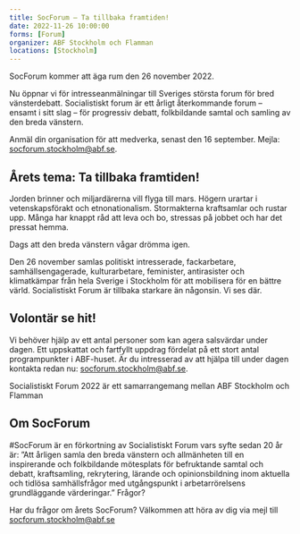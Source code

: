 ```yaml
---
title: SocForum – Ta tillbaka framtiden!
date: 2022-11-26 10:00:00
forms: [Forum]
organizer: ABF Stockholm och Flamman
locations: [Stockholm]
---
```

SocForum kommer att äga rum den 26 november 2022.

Nu öppnar vi för intresseanmälningar till Sveriges största forum för bred vänsterdebatt. Socialistiskt forum är ett årligt återkommande forum – ensamt i sitt slag – för progressiv debatt, folkbildande samtal och samling av den breda vänstern.

Anmäl din organisation för att medverka, senast den 16 september. Mejla: socforum.stockholm@abf.se.

## Årets tema: Ta tillbaka framtiden!

Jorden brinner och miljardärerna vill flyga till mars. Högern urartar i vetenskapsförakt och etnonationalism. Stormakterna kraftsamlar och rustar upp. Många har knappt råd att leva och bo, stressas på jobbet och har det pressat hemma.

Dags att den breda vänstern vågar drömma igen.

Den 26 november samlas politiskt intresserade, fackarbetare, samhällsengagerade, kulturarbetare, feminister, antirasister och klimatkämpar från hela Sverige i Stockholm för att mobilisera för en bättre värld. Socialistiskt Forum är tillbaka starkare än någonsin. Vi ses där.

## Volontär se hit!

Vi behöver hjälp av ett antal personer som kan agera salsvärdar under dagen. Ett uppskattat och fartfyllt uppdrag fördelat på ett stort antal programpunkter i ABF-huset. Är du intresserad av att hjälpa till under dagen kontakta redan nu: socforum.stockholm@abf.se.

Socialistiskt Forum 2022 är ett samarrangemang mellan ABF Stockholm och Flamman

 
## Om SocForum

#SocForum är en förkortning av Socialistiskt Forum vars syfte sedan 20 år är: ”Att årligen samla den breda vänstern och allmänheten till en inspirerande och folkbildande mötesplats för befruktande samtal och debatt, kraftsamling, rekrytering, lärande och opinionsbildning inom aktuella och tidlösa samhällsfrågor med utgångspunkt i arbetarrörelsens grundläggande värderingar.”
Frågor?

Har du frågor om årets SocForum? Välkommen att höra av dig via mejl till socforum.stockholm@abf.se